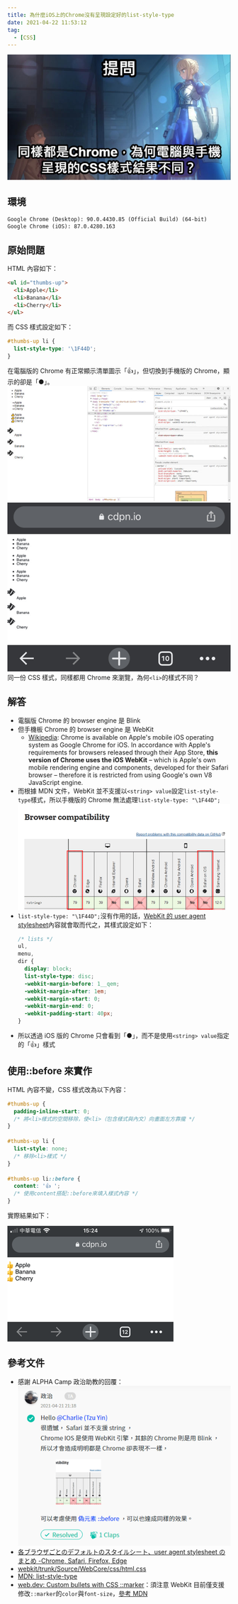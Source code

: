 ```yaml
---
title: 為什麼iOS上的Chrome沒有呈現設定好的list-style-type
date: 2021-04-22 11:53:12
tag:
  - [CSS]
---
```


![一種Chrome，各自表述渲染結果](/2021/list-style-type-not-working-on-ios-chrome/ask.jpg)

## 環境

```
Google Chrome (Desktop): 90.0.4430.85 (Official Build) (64-bit)
Google Chrome (iOS): 87.0.4280.163
```

## 原始問題

HTML 內容如下：

```html
<ul id="thumbs-up">
  <li>Apple</li>
  <li>Banana</li>
  <li>Cherry</li>
</ul>
```

而 CSS 樣式設定如下：

```css
#thumbs-up li {
  list-style-type: '\1F44D';
}
```

在電腦版的 Chrome 有正常顯示清單圖示「👍」，但切換到手機版的 Chrome，顯示的卻是「●」。
![電腦版畫面](/2021/list-style-type-not-working-on-ios-chrome/desktop-screenshot.jpg)
![手機版畫面](/2021/list-style-type-not-working-on-ios-chrome/ios-screenshot.png)
同一份 CSS 樣式，同樣都用 Chrome 來瀏覽，為何`<li>`的樣式不同？

## 解答

- 電腦版 Chrome 的 browser engine 是 Blink
- 但手機板 Chrome 的 browser engine 是 WebKit
  - [Wikipedia](https://en.wikipedia.org/wiki/Google_Chrome): Chrome is available on Apple's mobile iOS operating system as Google Chrome for iOS. In accordance with Apple's requirements for browsers released through their App Store, **this version of Chrome uses the iOS WebKit** – which is Apple's own mobile rendering engine and components, developed for their Safari browser – therefore it is restricted from using Google's own V8 JavaScript engine.
- 而根據 MDN 文件，WebKit 並不支援以`<string> value`設定`list-style-type`樣式，所以手機版的 Chrome 無法處理`list-style-type: "\1F44D";`
  ![WebKit並不支援以string作為list-style-type的值](/2021/list-style-type-not-working-on-ios-chrome/browser-support.png)
- `list-style-type: "\1F44D";`沒有作用的話，[WebKit 的 user agent stylesheet](https://trac.webkit.org/browser/trunk/Source/WebCore/css/html.css)內容就會取而代之，其樣式設定如下：
  ```css
  /* lists */
  ul,
  menu,
  dir {
    display: block;
    list-style-type: disc;
    -webkit-margin-before: 1__qem;
    -webkit-margin-after: 1em;
    -webkit-margin-start: 0;
    -webkit-margin-end: 0;
    -webkit-padding-start: 40px;
  }
  ```
- 所以透過 iOS 版的 Chrome 只會看到「●」，而不是使用`<string> value`指定的「👍」樣式

## 使用::before 來實作

HTML 內容不變，CSS 樣式改為以下內容：

```css
#thumbs-up {
  padding-inline-start: 0;
  /* 將<li>樣式的空間移除，使<li>（包含樣式與內文）向畫面左方靠攏 */
}

#thumbs-up li {
  list-style: none;
  /* 移除<li>樣式 */
}

#thumbs-up li::before {
  content: '👍 ';
  /* 使用content搭配::before來填入樣式內容 */
}
```

實際結果如下：

![iOS裝置也可看到自定義的li樣式了](/2021/list-style-type-not-working-on-ios-chrome/ios-screenshot-before-content.png)

## 參考文件

- 感謝 ALPHA Camp 政治助教的回覆：
  ![在幾乎所有的瀏覽器都支援偽元素::before的情況下，設定::before的content比較能確保li的樣式可以好好呈現在使用者眼前](/2021/list-style-type-not-working-on-ios-chrome/AC-reply.png)
- [各ブラウザごとのデフォルトのスタイルシート、user agent stylesheet のまとめ -Chrome, Safari, Firefox, Edge](https://coliss.com/articles/build-websites/operation/css/user-agent-stylesheets.html)
- [webkit/trunk/Source/WebCore/css/html.css](https://trac.webkit.org/browser/trunk/Source/WebCore/css/html.css)
- [MDN: list-style-type](https://developer.mozilla.org/en-US/docs/Web/CSS/list-style-type)
- [web.dev: Custom bullets with CSS ::marker](https://web.dev/css-marker-pseudo-element/)：須注意 WebKit 目前僅支援修改`::marker`的`color`與`font-size`，[參考 MDN](https://developer.mozilla.org/en-US/docs/Web/CSS/::marker#browser_compatibility)
